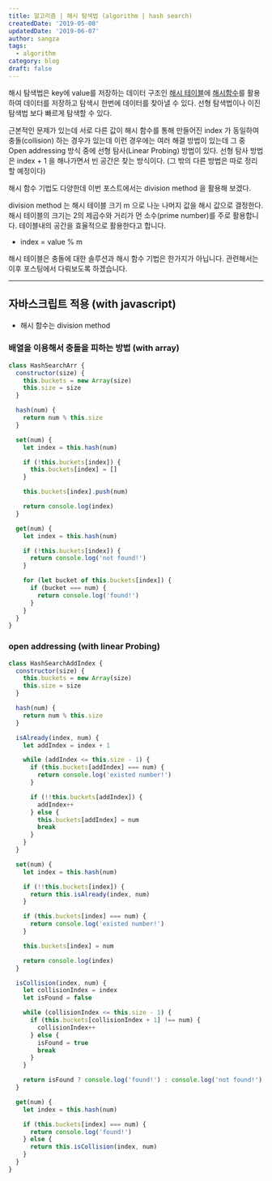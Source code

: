 ```yaml
---
title: 알고리즘 | 해시 탐색법 (algorithm | hash search)
createdDate: '2019-05-08'
updatedDate: '2019-06-07'
author: sangza
tags:
  - algorithm
category: blog
draft: false
---
```


해시 탐색법은 key에 value를 저장하는 데이터 구조인
[해시 테이블](https://ko.wikipedia.org/wiki/해시_테이블)에
[해시함수](https://ko.wikipedia.org/wiki/해시함수)를 활용하여
데이터를 저장하고 탐색시 한번에 데이터를 찾아낼 수 있다.
선형 탐색법이나 이진 탐색법 보다 빠르게 탐색할 수 있다.

근본적인 문제가 있는데 서로 다른 값이 해시 함수를 통해 만들어진 index 가
동일하여 충돌(collision) 하는 경우가 있는데 이런 경우에는 여러 해결 방법이 있는데
그 중 Open addressing 방식 중에 선형 탐사(Linear Probing) 방법이 있다.
선형 탐사 방법은 index + 1 을 해나가면서 빈 공간은 찾는 방식이다.
(그 밖의 다른 방법은 따로 정리 할 예정이다)

해시 함수 기법도 다양한데 이번 포스트에서는 division method
을 활용해 보겠다.

division method 는 해시 테이블 크기 m 으로 나눈 나머지 값을 해시 값으로 결정한다.
해시 테이블의 크기는 2의 제곱수와 거리가 먼 소수(prime number)를 주로 활용합니다.
테이블내의 공간을 효율적으로 활용한다고 합니다.

- index = value % m

해시 테이블은 충돌에 대한 솔루션과 해시 함수 기법은 한가지가 아닙니다. 관련해서는 이후 포스팅에서 다뤄보도록 하겠습니다.

---

## 자바스크립트 적용 (with javascript)

- 해시 함수는 division method

### 배열을 이용해서 충돌을 피하는 방법 (with array)

```js
class HashSearchArr {
  constructor(size) {
    this.buckets = new Array(size)
    this.size = size
  }

  hash(num) {
    return num % this.size
  }

  set(num) {
    let index = this.hash(num)

    if (!this.buckets[index]) {
      this.buckets[index] = []
    }

    this.buckets[index].push(num)

    return console.log(index)
  }

  get(num) {
    let index = this.hash(num)

    if (!this.buckets[index]) {
      return console.log('not found!')
    }

    for (let bucket of this.buckets[index]) {
      if (bucket === num) {
        return console.log('found!')
      }
    }
  }
}
```

### open addressing (with linear Probing)

```js
class HashSearchAddIndex {
  constructor(size) {
    this.buckets = new Array(size)
    this.size = size
  }

  hash(num) {
    return num % this.size
  }

  isAlready(index, num) {
    let addIndex = index + 1

    while (addIndex <= this.size - 1) {
      if (this.buckets[addIndex] === num) {
        return console.log('existed number!')
      }

      if (!!this.buckets[addIndex]) {
        addIndex++
      } else {
        this.buckets[addIndex] = num
        break
      }
    }
  }

  set(num) {
    let index = this.hash(num)

    if (!!this.buckets[index]) {
      return this.isAlready(index, num)
    }

    if (this.buckets[index] === num) {
      return console.log('existed number!')
    }

    this.buckets[index] = num

    return console.log(index)
  }

  isCollision(index, num) {
    let collisionIndex = index
    let isFound = false

    while (collisionIndex <= this.size - 1) {
      if (this.buckets[collisionIndex + 1] !== num) {
        collisionIndex++
      } else {
        isFound = true
        break
      }
    }

    return isFound ? console.log('found!') : console.log('not found!')
  }

  get(num) {
    let index = this.hash(num)

    if (this.buckets[index] === num) {
      return console.log('found!')
    } else {
      return this.isCollision(index, num)
    }
  }
}
```
